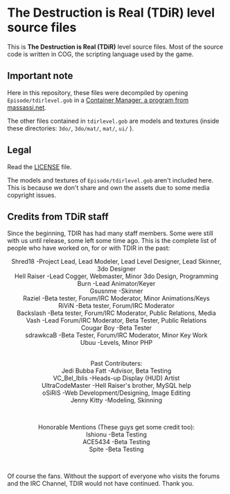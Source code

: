The Destruction is Real (TDiR) level source files
===============================

This is **The Destruction is Real (TDiR)** level source files.
Most of the source code is written in COG, the scripting language used by the game.

## Important note

Here in this repository, these files were decompiled by opening `Episode/tdirlevel.gob` in a [Container Manager, a program from massassi.net](https://www.massassi.net/programs/gob/conman_09a.zip).

The other files contained in `tdirlevel.gob` are models and textures (inside these directories: `3do/`, `3do/mat/`, `mat/`, `ui/` ).

## Legal

Read the [LICENSE](./LICENSE) file.

The models and textures of `Episode/tdirlevel.gob` aren't included here. This is because we don't share and own the assets due to some media copyright issues.

## Credits from TDiR staff

Since the beginning, TDIR has had many staff members. Some were still with us until release, some left some time ago. This is the complete list of people who have worked on, for or with TDIR in the past:

<div align="center">
Shred18 -Project Lead, Lead Modeler, Lead Level Designer, Lead Skinner, 3do Designer <br/>
Hell Raiser -Lead Cogger, Webmaster, Minor 3do Design, Programming <br/>
Burn -Lead Animator/Keyer <br/>
Gsusnme -Skinner <br/>
Raziel -Beta tester, Forum/IRC Moderator, Minor Animations/Keys <br/>
RiViN -Beta tester, Forum/IRC Moderator <br/>
Backslash -Beta tester, Forum/IRC Moderator, Public Relations, Media <br/>
Vash -Lead Forum/IRC Moderator, Beta Tester, Public Relations <br/>
Cougar Boy -Beta Tester <br/>
sdrawkcaB -Beta Tester, Forum/IRC Moderator, Minor Key Work <br/>
Ubuu -Levels, Minor PHP <br/>

<br/>

Past Contributers: <br/>
Jedi Bubba Fatt -Advisor, Beta Testing <br/>
VC_Bel_Iblis -Heads-up Display (HUD) Artist <br/>
UltraCodeMaster -Hell Raiser's brother, MySQL help <br/>
oSiRiS -Web Development/Designing, Image Editing <br/>
Jenny Kitty -Modeling, Skinning <br/>

<br/>

Honorable Mentions (These guys get some credit too): <br/>
Ishionu -Beta Testing <br/>
ACE5434 -Beta Testing <br/>
Spite -Beta Testing <br/>
</div>

<br/>

Of course the fans. Without the support of everyone who visits the forums and the IRC Channel, TDIR would not have continued. Thank you.
